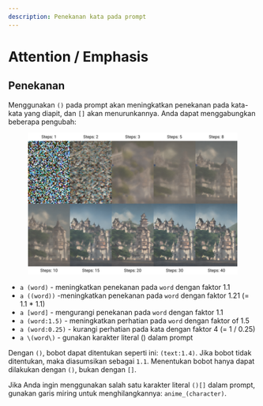 ```yaml
---
description: Penekanan kata pada prompt
---
```


# Attention / Emphasis

## Penekanan

Menggunakan `()` pada prompt akan meningkatkan penekanan pada kata-kata yang diapit, dan `[]` akan menurunkannya. Anda dapat menggabungkan beberapa pengubah:

<div data-full-width="false">

<figure><img src="../../.gitbook/assets/image (1) (1).png" alt=""><figcaption></figcaption></figure>

</div>

* `a (word)` - meningkatkan penekanan pada `word` dengan faktor 1.1
* `a ((word))` -meningkatkan penekanan pada `word` dengan faktor 1.21 (= 1.1 \* 1.1)
* `a [word]` - mengurangi penekanan pada `word` dengan faktor 1.1
* `a (word:1.5)` - meningkatkan perhatian pada `word` dengan faktor of 1.5
* `a (word:0.25)` - kurangi perhatian pada kata dengan faktor 4 (= 1 / 0.25)
* `a \(word\)` - gunakan karakter literal () dalam prompt

Dengan `()`, bobot dapat ditentukan seperti ini: `(text:1.4)`. Jika bobot tidak ditentukan, maka diasumsikan sebagai `1.1`. Menentukan bobot hanya dapat dilakukan dengan `()`, bukan dengan `[]`.

Jika Anda ingin menggunakan salah satu karakter literal `()[]` dalam prompt, gunakan garis miring untuk menghilangkannya: `anime_(character)`.
